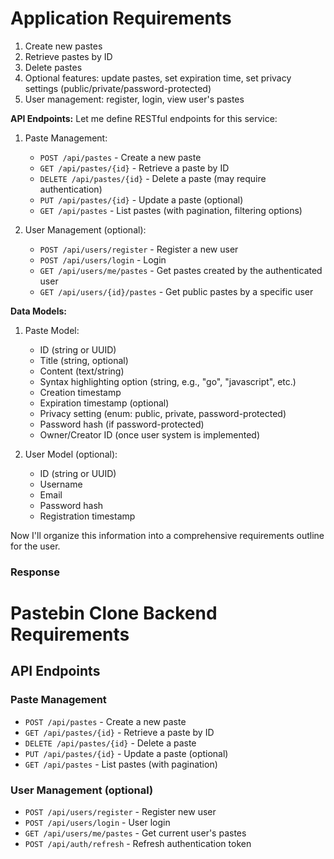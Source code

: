 # Application Requirements

1. Create new pastes
2. Retrieve pastes by ID
3. Delete pastes
4. Optional features: update pastes, set expiration time, set privacy settings (public/private/password-protected)
5. User management: register, login, view user's pastes

**API Endpoints:**
Let me define RESTful endpoints for this service:

1. Paste Management:

   - `POST /api/pastes` - Create a new paste
   - `GET /api/pastes/{id}` - Retrieve a paste by ID
   - `DELETE /api/pastes/{id}` - Delete a paste (may require authentication)
   - `PUT /api/pastes/{id}` - Update a paste (optional)
   - `GET /api/pastes` - List pastes (with pagination, filtering options)

2. User Management (optional):
   - `POST /api/users/register` - Register a new user
   - `POST /api/users/login` - Login
   - `GET /api/users/me/pastes` - Get pastes created by the authenticated user
   - `GET /api/users/{id}/pastes` - Get public pastes by a specific user

**Data Models:**

1. Paste Model:

   - ID (string or UUID)
   - Title (string, optional)
   - Content (text/string)
   - Syntax highlighting option (string, e.g., "go", "javascript", etc.)
   - Creation timestamp
   - Expiration timestamp (optional)
   - Privacy setting (enum: public, private, password-protected)
   - Password hash (if password-protected)
   - Owner/Creator ID (once user system is implemented)

2. User Model (optional):
   - ID (string or UUID)
   - Username
   - Email
   - Password hash
   - Registration timestamp

Now I'll organize this information into a comprehensive requirements outline for the user.

### Response

# Pastebin Clone Backend Requirements

## API Endpoints

### Paste Management

- `POST /api/pastes` - Create a new paste
- `GET /api/pastes/{id}` - Retrieve a paste by ID
- `DELETE /api/pastes/{id}` - Delete a paste
- `PUT /api/pastes/{id}` - Update a paste (optional)
- `GET /api/pastes` - List pastes (with pagination)

### User Management (optional)

- `POST /api/users/register` - Register new user
- `POST /api/users/login` - User login
- `GET /api/users/me/pastes` - Get current user's pastes
- `POST /api/auth/refresh` - Refresh authentication token
